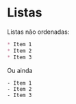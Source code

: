 # Listas

Listas não ordenadas:

```markdown
* Item 1
* Item 2
* Item 3
```

Ou ainda

```
- Item 1
- Item 2
- Item 3
```
